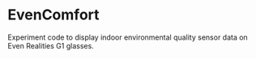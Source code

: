# EvenComfort
Experiment code to display indoor environmental quality sensor data on Even Realities G1 glasses.
